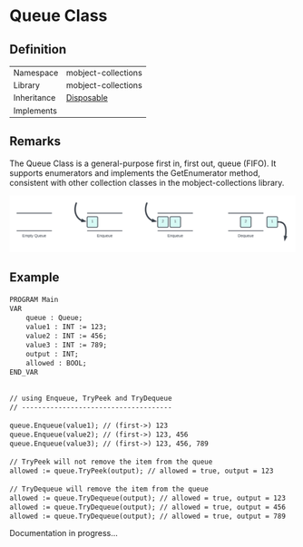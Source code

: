 # Queue Class

## Definition

|             |                                                                            |
| ----------- | -------------------------------------------------------------------------- |
| Namespace   | mobject-collections                                                        |
| Library     | mobject-collections                                                        |
| Inheritance | [Disposable](https://benhar-dev.github.io/mobject-disposable/#/disposable) |
| Implements  |                                                                            |

## Remarks

The Queue Class is a general-purpose first in, first out, queue (FIFO). It supports enumerators and implements the GetEnumerator method, consistent with other collection classes in the mobject-collections library.

<img src="./images/queue-example.svg">

## Example

```declaration
PROGRAM Main
VAR
	queue : Queue;
	value1 : INT := 123;
	value2 : INT := 456;
	value3 : INT := 789;
	output : INT;
	allowed : BOOL;
END_VAR
```

```body

// using Enqueue, TryPeek and TryDequeue
// -------------------------------------

queue.Enqueue(value1); // (first->) 123
queue.Enqueue(value2); // (first->) 123, 456
queue.Enqueue(value3); // (first->) 123, 456, 789

// TryPeek will not remove the item from the queue
allowed := queue.TryPeek(output); // allowed = true, output = 123

// TryDequeue will remove the item from the queue
allowed := queue.TryDequeue(output); // allowed = true, output = 123
allowed := queue.TryDequeue(output); // allowed = true, output = 456
allowed := queue.TryDequeue(output); // allowed = true, output = 789

```

Documentation in progress...
